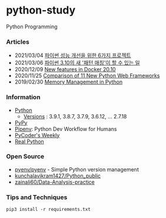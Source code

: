# python-study
Python Programming



### Articles
- 2021/03/04 [파이썬 성능 개선을 위한 6가지 프로젝트](https://www.itworld.co.kr/news/185273)
- 2021/03/06 [파이썬 3.10의 새 '패턴 매칭'이 할 수 있는 일](https://www.ciokorea.com/news/185423)
- 2020/12/09 [New features in Docker 20.10](https://medium.com/nttlabs/docker-20-10-59cc4bd59d37)
- 2020/11/25 [Comparison of 11 New Python Web Frameworks](https://dzone.com/articles/comparison-of-11-new-python-web-frameworks)
- 2019/02/30 [Memory Management in Python](https://realpython.com/python-memory-management/)


### Information
- [Python](https://www.python.org)
    - [Versions](https://www.python.org/doc/versions/) : 3.9.1, 3.8.7, 3.7.9, 3.6.12, ... 2.7.18
- [PyPy](https://www.pypy.org/)
- [Pipenv](https://pipenv.pypa.io/en/latest/): Python Dev Workflow for Humans
- [PyCoder's Weekly](https://pycoders.com/)
- [Real Python](https://realpython.com/)


### Open Source
- [pyenv/pyenv](https://github.com/pyenv/pyenv) - Simple Python version management
- [kunchalavikram1427/Python_public](https://github.com/kunchalavikram1427/Python_public) 
- [zainali60/Data-Analysis-practice](https://github.com/zainali60/Data-Analysis-practice) 


### Tips and Techniques

```
pip3 install -r requirements.txt
```





